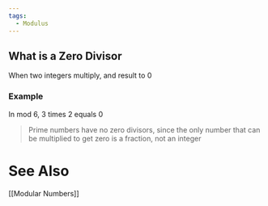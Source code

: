 ```yaml
---
tags:
  - Modulus
---
```

## What is a Zero Divisor
When two integers multiply, and result to 0

### Example
In mod 6, 3 times 2 equals 0

> Prime numbers have no zero divisors, since the only number that can be multiplied to get zero is a fraction, not an integer
# See Also
[[Modular Numbers]]